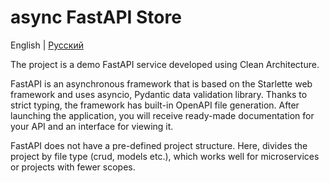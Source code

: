  # async FastAPI Store

English | [Русский](README.RU.md)

The project is a demo FastAPI service developed using Clean Architecture.

FastAPI is an asynchronous framework that is based on the Starlette web framework and uses asyncio, Pydantic data validation library.
Thanks to strict typing, the framework has built-in OpenAPI file generation.
After launching the application, you will receive ready-made documentation for your API and an interface for viewing it.

FastAPI does not have a pre-defined project structure.
Here, divides the project by file type (crud, models etc.), which works well for microservices or projects with fewer scopes.
